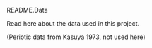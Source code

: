 README.Data

Read here about the data used in this project.

(Periotic data from Kasuya 1973, not used here)
